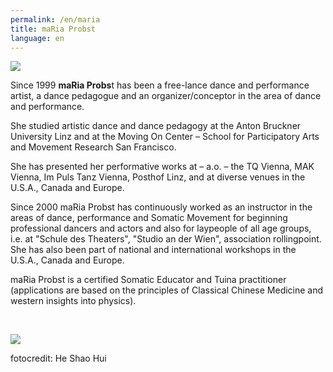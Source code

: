 ```yaml
---
permalink: /en/maria
title: maRia Probst
language: en
---
```

![](/assets/uploads/img_2541_-_foto_.jpg)

Since 1999 **maRia Probs**t has been a free-lance dance and performance artist, a dance pedagogue and an organizer/conceptor in the area of dance and performance.

She studied artistic dance and dance pedagogy at the Anton Bruckner University Linz and at the Moving On Center – School for Participatory Arts and Movement Research San Francisco.

She has presented her performative works at – a.o. – the TQ Vienna, MAK Vienna, Im Puls Tanz Vienna, Posthof Linz, and at diverse venues in the U.S.A., Canada and Europe.

Since 2000 maRia Probst has continuously worked as an instructor in the areas of dance, performance and Somatic Movement for beginning professional dancers and actors and also for laypeople of all age groups, i.e. at "Schule des Theaters", "Studio an der Wien", association rollingpoint. She has also been part of national and international workshops in the U.S.A., Canada and Europe.

maRia Probst is a certified Somatic Educator and Tuina practitioner (applications are based on the principles of Classical Chinese Medicine and western insights into physics).

 

![](/assets/uploads/heshaohui.rollingpoint-wu-fotos.049.jpg)

fotocredit: He Shao Hui
